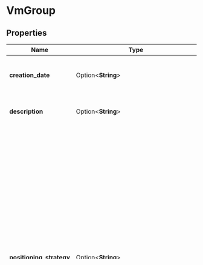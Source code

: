 # VmGroup

## Properties

Name | Type | Description | Notes
------------ | ------------- | ------------- | -------------
**creation_date** | Option<**String**> | The date and time of creation of the VM group. | [optional]
**description** | Option<**String**> | The description of the VM group. | [optional]
**positioning_strategy** | Option<**String**> | The positioning strategy of the VMs on hypervisors. By default, or if set to `no-strategy`, TINA determines the most adequate position for the VMs. If set to `attract`, the VMs are deployed on the same hypervisor, which improves network performance. If set to `repulse`, the VMs are deployed on a different hypervisor, which improves fault tolerance. | [optional]
**security_group_ids** | Option<**Vec<String>**> | One or more IDs of security groups for the VM group. | [optional]
**state** | Option<**String**> | The state of the VM group (`pending` \\| `available` \\| `scaling up` \\| `scaling down` \\| `deleting` \\| `deleted`). | [optional]
**subnet_id** | Option<**String**> | The ID of the Subnet for the VM group. | [optional]
**tags** | Option<[**Vec<crate::models::ResourceTag>**](ResourceTag.md)> | One or more tags associated with the VM group. | [optional]
**vm_count** | Option<**i32**> | The number of VMs in the VM group. | [optional]
**vm_group_id** | Option<**String**> | The ID of the VM group. | [optional]
**vm_group_name** | Option<**String**> | The name of the VM group. | [optional]
**vm_ids** | Option<**Vec<String>**> | The IDs of the VMs in the VM group. | [optional]
**vm_template_id** | Option<**String**> | The ID of the VM template used by the VM group. | [optional]

[[Back to Model list]](../README.md#documentation-for-models) [[Back to API list]](../README.md#documentation-for-api-endpoints) [[Back to README]](../README.md)


